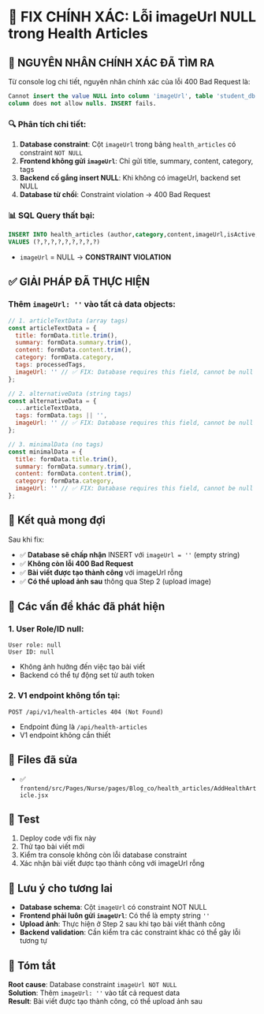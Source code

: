 # 🎯 FIX CHÍNH XÁC: Lỗi imageUrl NULL trong Health Articles

## 🚨 **NGUYÊN NHÂN CHÍNH XÁC ĐÃ TÌM RA**

Từ console log chi tiết, nguyên nhân chính xác của lỗi 400 Bad Request là:

```sql
Cannot insert the value NULL into column 'imageUrl', table 'student_db.dbo.health_articles'; 
column does not allow nulls. INSERT fails.
```

### 🔍 **Phân tích chi tiết:**

1. **Database constraint**: Cột `imageUrl` trong bảng `health_articles` có constraint `NOT NULL`
2. **Frontend không gửi `imageUrl`**: Chỉ gửi title, summary, content, category, tags
3. **Backend cố gắng insert NULL**: Khi không có imageUrl, backend set NULL
4. **Database từ chối**: Constraint violation → 400 Bad Request

### 📊 **SQL Query thất bại:**
```sql
INSERT INTO health_articles (author,category,content,imageUrl,isActive,member_id,publishDate,summary,title) 
VALUES (?,?,?,?,?,?,?,?,?)
```
- `imageUrl` = NULL → **CONSTRAINT VIOLATION**

## ✅ **GIẢI PHÁP ĐÃ THỰC HIỆN**

### Thêm `imageUrl: ''` vào tất cả data objects:

```javascript
// 1. articleTextData (array tags)
const articleTextData = {
  title: formData.title.trim(),
  summary: formData.summary.trim(),
  content: formData.content.trim(),
  category: formData.category,
  tags: processedTags,
  imageUrl: '' // ✅ FIX: Database requires this field, cannot be null
};

// 2. alternativeData (string tags)  
const alternativeData = {
  ...articleTextData,
  tags: formData.tags || '',
  imageUrl: '' // ✅ FIX: Database requires this field, cannot be null
};

// 3. minimalData (no tags)
const minimalData = {
  title: formData.title.trim(),
  summary: formData.summary.trim(),
  content: formData.content.trim(),
  category: formData.category,
  imageUrl: '' // ✅ FIX: Database requires this field, cannot be null
};
```

## 🎯 **Kết quả mong đợi**

Sau khi fix:
- ✅ **Database sẽ chấp nhận** INSERT với `imageUrl = ''` (empty string)
- ✅ **Không còn lỗi 400 Bad Request**
- ✅ **Bài viết được tạo thành công** với imageUrl rỗng
- ✅ **Có thể upload ảnh sau** thông qua Step 2 (upload image)

## 🔧 **Các vấn đề khác đã phát hiện**

### 1. User Role/ID null:
```
User role: null
User ID: null
```
- Không ảnh hưởng đến việc tạo bài viết
- Backend có thể tự động set từ auth token

### 2. V1 endpoint không tồn tại:
```
POST /api/v1/health-articles 404 (Not Found)
```
- Endpoint đúng là `/api/health-articles`
- V1 endpoint không cần thiết

## 📁 **Files đã sửa**

- ✅ `frontend/src/Pages/Nurse/pages/Blog_co/health_articles/AddHealthArticle.jsx`

## 🧪 **Test**

1. Deploy code với fix này
2. Thử tạo bài viết mới
3. Kiểm tra console không còn lỗi database constraint
4. Xác nhận bài viết được tạo thành công với imageUrl rỗng

## 📝 **Lưu ý cho tương lai**

- **Database schema**: Cột `imageUrl` có constraint NOT NULL
- **Frontend phải luôn gửi `imageUrl`**: Có thể là empty string `''`
- **Upload ảnh**: Thực hiện ở Step 2 sau khi tạo bài viết thành công
- **Backend validation**: Cần kiểm tra các constraint khác có thể gây lỗi tương tự

## 🎉 **Tóm tắt**

**Root cause**: Database constraint `imageUrl NOT NULL`  
**Solution**: Thêm `imageUrl: ''` vào tất cả request data  
**Result**: Bài viết được tạo thành công, có thể upload ảnh sau
